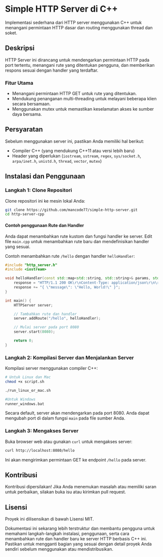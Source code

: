 # Simple HTTP Server di C++

Implementasi sederhana dari HTTP server menggunakan C++ untuk menangani permintaan HTTP dasar dan routing menggunakan thread dan soket.

## Deskripsi

HTTP Server ini dirancang untuk mendengarkan permintaan HTTP pada port tertentu, menangani rute yang ditentukan pengguna, dan memberikan respons sesuai dengan handler yang terdaftar.

### Fitur Utama

- Menangani permintaan HTTP GET untuk rute yang ditentukan.
- Mendukung penanganan multi-threading untuk melayani beberapa klien secara bersamaan.
- Menggunakan mutex untuk memastikan keselamatan akses ke sumber daya bersama.

## Persyaratan

Sebelum menggunakan server ini, pastikan Anda memiliki hal berikut:
- Compiler C++ (yang mendukung C++11 atau versi lebih baru)
- Header yang diperlukan (`iostream`, `sstream`, `regex`, `sys/socket.h`, `arpa/inet.h`, `unistd.h`, `thread`, `vector`, `mutex`)

## Instalasi dan Penggunaan

### Langkah 1: Clone Repositori

Clone repositori ini ke mesin lokal Anda:

```bash
git clone https://github.com/mancode77/simple-http-server.git
cd http-server-cpp
```

#### Contoh penggunaan Rute dan Handler

Anda dapat menambahkan rute kustom dan fungsi handler ke server. Edit file `main.cpp` untuk menambahkan rute baru dan mendefinisikan handler yang sesuai.

Contoh menambahkan rute `/hello` dengan handler `helloHandler`:

```cpp
#include "http_server.h"
#include <iostream>

void helloHandler(const std::map<std::string, std::string>& params, std::string& response) {
    response = "HTTP/1.1 200 OK\r\nContent-Type: application/json\r\n\r\n";
    response += "{ \"message\": \"Hello, World!\" }";
}

int main() {
    HTTPServer server;

    // Tambahkan rute dan handler
    server.addRoute("/hello", helloHandler);

    // Mulai server pada port 8080
    server.start(8080);

    return 0;
}
```
### Langkah 2: Kompilasi Server dan Menjalankan Server

Kompilasi server menggunakan compiler C++:

```bash
# Untuk Linux dan Mac
chmod +x script.sh

./run_linux_or_mac.sh

#Untuk Windows
runner_windows.bat
```

Secara default, server akan mendengarkan pada port 8080. Anda dapat mengubah port di dalam fungsi `main` pada file sumber Anda.

### Langkah 3: Mengakses Server

Buka browser web atau gunakan `curl` untuk mengakses server:

```bash
curl http://localhost:8080/hello
```

Ini akan mengirimkan permintaan GET ke endpoint `/hello` pada server.


## Kontribusi

Kontribusi dipersilakan! Jika Anda menemukan masalah atau memiliki saran untuk perbaikan, silakan buka isu atau kirimkan pull request.

## Lisensi

Proyek ini dilisensikan di bawah Lisensi MIT.

Dokumentasi ini sekarang lebih terstruktur dan membantu pengguna untuk memahami langkah-langkah instalasi, penggunaan, serta cara menambahkan rute dan handler baru ke server HTTP berbasis C++ ini. Pastikan untuk mengganti bagian yang sesuai dengan detail proyek Anda sendiri sebelum menggunakan atau mendistribusikan.
